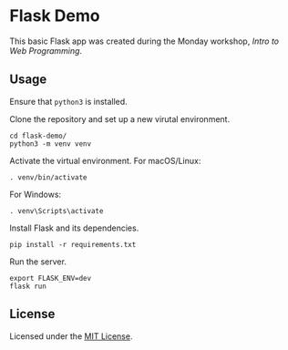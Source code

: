 # Flask Demo

This basic Flask app was created during the Monday workshop, _Intro to Web Programming_.

## Usage

Ensure that `python3` is installed.

Clone the repository and set up a new virutal environment.
```
cd flask-demo/
python3 -m venv venv
```

Activate the virtual environment. For macOS/Linux:
```
. venv/bin/activate
```

For Windows:
```
. venv\Scripts\activate
```

Install Flask and its dependencies.
```
pip install -r requirements.txt
```

Run the server.
```
export FLASK_ENV=dev
flask run
```

## License

Licensed under the [MIT License](LICENSE).
